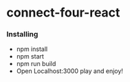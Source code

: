 # connect-four-react



### Installing

* npm install
* npm start
* npm run build
* Open Localhost:3000 play and enjoy!
```

```
